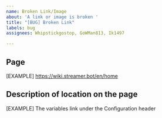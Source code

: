 ```yaml
---
name: Broken Link/Image
about: 'A link or image is broken '
title: "[BUG] Broken Link"
labels: bug
assignees: Whipstickgostop, GoWMan813, Ik1497

---
```


## Page
[EXAMPLE] https://wiki.streamer.bot/en/home

## Description of location on the page
[EXAMPLE] The variables link under the Configuration header
